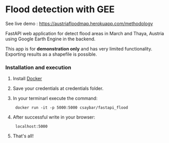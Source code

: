 # Flood detection with GEE
See live demo : https://austriafloodmap.herokuapp.com/methodology

FastAPI web application for detect flood areas in March and Thaya, Austria using Google Earth Engine in the backend.

This app is for **demonstration only** and has very limited functionality. Exporting results as a shapefile is possible.


### Installation and execution

1. Install [Docker](https://docs.docker.com/)
2. Save your credentials at credentials folder.
3. In your terminarl execute the command:

        docker run -it -p 5000:5000 csaybar/fastapi_flood

4. After successful write in your browser:    

        localhost:5000

5. That's all!

